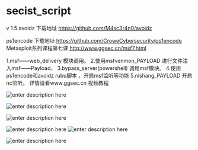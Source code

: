 # secist_script
v 1.5
avoidz 下载地址           https://github.com/M4sc3r4n0/avoidz

ps1encode 下载地址   https://github.com/CroweCybersecurity/ps1encode
Metasploit系列课程第七课 http://www.ggsec.cn/msf7.html

1.msf——web_delivery 模块调用。
2.使用msfvenmon_PAYLOAD 进行文件注入msf——Payload，
3.bypass_server(powershell)  调用msf模块。
4.使用ps1encode和avoidz  rubu脚本 ，开启msf监听等功能
5.nishang_PAYLOAD 开启nc监听。
详情请看www.ggsec.cn 视频教程


![enter description here][1]

![enter description here][2]

![enter description here][3]

![enter description here][4]
![enter description here][5]

![enter description here][6]


  [1]: http://ojg8j426f.bkt.clouddn.com/1495666813021.jpg "1495666813021.jpg"
  [2]: http://ojg8j426f.bkt.clouddn.com/1495666568452.jpg
  [3]: http://ojg8j426f.bkt.clouddn.com/44615DFD-F66F-4F02-BB15-FE2423840DAF.jpg
  [4]: http://ojg8j426f.bkt.clouddn.com/0C2A807D-1CF7-4692-BF1D-5291539DAD02.jpg
  [5]: http://ojg8j426f.bkt.clouddn.com/BD049896-0D40-42CE-8E5A-0EE4B6EE69DA.jpg
  [6]: http://ojg8j426f.bkt.clouddn.com/FCA08714-CA45-4C4B-AE7A-959EB616B4A2.png
